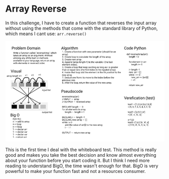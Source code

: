 # Array Reverse

In this challenge, I have to create a function that reverses the input array without using the methods that come with the standard library of Python, which means I cant use: `arr.reverse()`

![reverse array](./array-reverse.png)


This is the first time I deal with the whiteboard test. This method is really good and makes you take the best decision and know almost everything about your function before you start coding it. But I think I need more reading to understand BigO, the time wasn't enough for that. BigO is very powerful to make your function fast and not a resources consumer.


